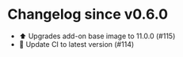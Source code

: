 # Changelog since v0.6.0
- ⬆️ Upgrades add-on base image to 11.0.0 (#115) 
- 🚀 Update CI to latest version (#114) 
